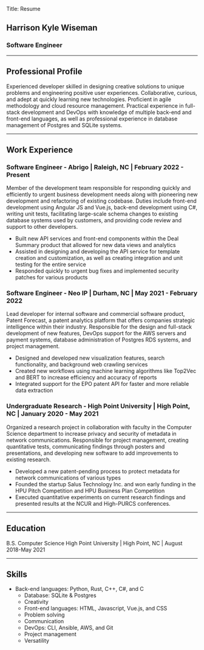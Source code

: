 Title: Resume

## Harrison Kyle Wiseman

### Software Engineer

---

## Professional Profile

Experienced developer skilled in designing creative solutions to unique problems and engineering positive user experiences. Collaborative, curious, and adept at quickly learning new technologies. Proficient in agile methodology and cloud resource management. Practical experience in full-stack development and DevOps with knowledge of multiple back-end and front-end languages, as well as professional experience in database management of Postgres and SQLite systems.

---

## Work Experience

### Software Engineer - Abrigo | Raleigh, NC | February 2022 - Present

Member of the development team responsible for responding quickly and efficiently to urgent business development needs along with pioneering new development and refactoring of existing codebase. Duties include front-end development using Angular JS and Vue.js, back-end development using C#, writing unit tests, facilitating large-scale schema changes to existing database systems used by customers, and providing code review and support to other developers.

- Built new API services and front-end components within the Deal Summary product that allowed for new data views and analytics
- Assisted in designing and developing the API service for template creation and customization, as well as creating integration and unit testing for the entire service
- Responded quickly to urgent bug fixes and implemented security patches for various products

### Software Engineer - Neo IP | Durham, NC | May 2021 - February 2022

Lead developer for internal software and commercial software product, Patent Forecast, a patent analytics platform that offers companies strategic intelligence within their industry. Responsible for the design and full-stack development of new features, DevOps support for the AWS servers and payment systems, database administration of Postgres RDS systems, and project management.

- Designed and developed new visualization features, search functionality, and background web crawling services
- Created new workflows using machine learning algorithms like Top2Vec and BERT to increase efficiency and accuracy of reports
- Integrated support for the EPO patent API for faster and more reliable data extraction

### Undergraduate Research - High Point University | High Point, NC | January 2020 - May 2021

Organized a research project in collaboration with faculty in the Computer Science department to increase privacy and security of metadata in network communications. Responsible for project management, creating quantitative tests, communicating findings through posters and presentations, and developing new software to add improvements to existing research.

- Developed a new patent-pending process to protect metadata for network communications of various types
- Founded the startup Salus Technology Inc. and won early funding in the HPU Pitch Competition and HPU Business Plan Competition
- Executed quantitative experiments on current research findings and presented results at the NCUR and High-PURCS conferences.

---

## Education

B.S. Computer Science High Point University | High Point, NC | August 2018-May 2021

---

## Skills

- Back-end languages: Python, Rust, C++, C#, and C
  - Database: SQLite & Postgres
  - Creativity
  - Front-end languages: HTML, Javascript, Vue.js, and CSS
  - Problem solving
  - Communication
  - DevOps: CLI, Ansible, AWS, and Git
  - Project management
  - Versatility
